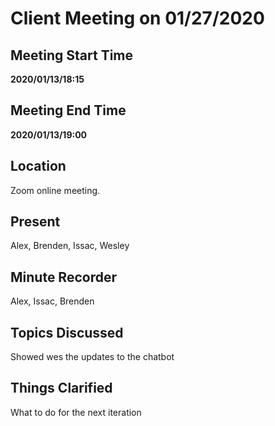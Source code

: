 # Client Meeting on 01/27/2020

## Meeting Start Time

**2020/01/13/18:15**

## Meeting End Time

**2020/01/13/19:00**

## Location

Zoom online meeting.

## Present

Alex, Brenden, Issac, Wesley

## Minute Recorder

Alex, Issac, Brenden

## Topics Discussed

Showed wes the updates to the chatbot

## Things Clarified

What to do for the next iteration

